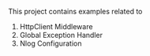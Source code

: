 This project contains examples related to 
1) HttpClient Middleware
2) Global Exception Handler 
3) Nlog Configuration

